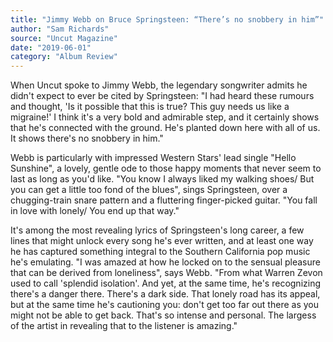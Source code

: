 ```yaml
---
title: "Jimmy Webb on Bruce Springsteen: “There’s no snobbery in him”"
author: "Sam Richards"
source: "Uncut Magazine"
date: "2019-06-01"
category: "Album Review"
---
```


When Uncut spoke to Jimmy Webb, the legendary songwriter admits he didn't expect to ever be cited by Springsteen: "I had heard these rumours and thought, 'Is it possible that this is true? This guy needs us like a migraine!' I think it's a very bold and admirable step, and it certainly shows that he's connected with the ground. He's planted down here with all of us. It shows there's no snobbery in him."

Webb is particularly with impressed Western Stars' lead single "Hello Sunshine", a lovely, gentle ode to those happy moments that never seem to last as long as you'd like. "You know I always liked my walking shoes/ But you can get a little too fond of the blues", sings Springsteen, over a chugging-train snare pattern and a fluttering finger-picked guitar. "You fall in love with lonely/ You end up that way."

It's among the most revealing lyrics of Springsteen's long career, a few lines that might unlock every song he's ever written, and at least one way he has captured something integral to the Southern California pop music he's emulating. "I was amazed at how he locked on to the sensual pleasure that can be derived from loneliness", says Webb. "From what Warren Zevon used to call 'splendid isolation'. And yet, at the same time, he's recognizing there's a danger there. There's a dark side. That lonely road has its appeal, but at the same time he's cautioning you: don't get too far out there as you might not be able to get back. That's so intense and personal. The largess of the artist in revealing that to the listener is amazing."
